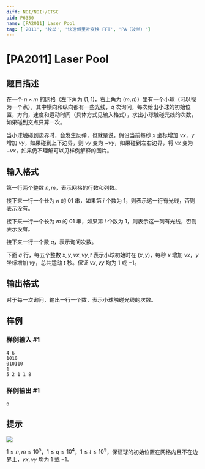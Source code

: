 ```yaml
---
diff: NOI/NOI+/CTSC
pid: P6350
name: [PA2011] Laser Pool
tag: ['2011', '枚举', '快速傅里叶变换 FFT', 'PA（波兰）']
---
```

# [PA2011] Laser Pool
## 题目描述

在一个 $n\times m$ 的网格（左下角为 $(1,1)$，右上角为 $(m,n)$）里有一个小球（可以视为一个点），其中横向和纵向都有一些光线，$q$ 次询问，每次给出小球的初始位置，方向，速度和运动时间（具体方式见输入格式），求出小球触碰光线的次数，如果碰到交点只算一次。

当小球触碰到边界时，会发生反弹，也就是说，假设当前每秒 $x$ 坐标增加 $vx$，$y$ 增加 $vy$，如果碰到上下边界，则 $vy$ 变为 $-vy$，如果碰到左右边界，将 $vx$ 变为 $-vx$，如果仍不理解可以见样例解释的图片。
## 输入格式

第一行两个整数 $n,m$，表示网格的行数和列数。

接下来一行一个长为 $n$ 的 $01$ 串，如果第 $i$ 个数为 $1$，则表示这一行有光线，否则表示没有。

接下来一行一个长为 $m$ 的 $01$ 串，如果第 $i$ 个数为 $1$，则表示这一列有光线，否则表示没有。

接下来一行一个数 $q$，表示询问次数。

下面 $q$ 行，每五个整数 $x,y,vx,vy,t$ 表示小球初始时在 $(x,y)$，每秒 $x$ 增加 $vx$，$y$ 坐标增加 $vy$，总共运动 $t$ 秒。保证 $vx,vy$ 均为 $1$ 或 $-1$。
## 输出格式

对于每一次询问，输出一行一个数，表示小球触碰光线的次数。
## 样例

### 样例输入 #1
```
4 6
1010
010110
1
5 2 1 1 8
```
### 样例输出 #1
```
6
```
## 提示

![](https://cdn.luogu.com.cn/upload/image_hosting/qclq5mux.png)

$1\leq n,m\leq 10^5$，$1\leq q\leq 10^4$，$1\leq t \leq 10^9$，保证球的初始位置在网格内且不在边界上，$vx,vy$ 均为 $1$ 或 $-1$。
